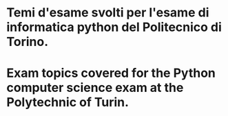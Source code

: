 # Temi d'esame svolti per l'esame di informatica python del Politecnico di Torino.

# Exam topics covered for the Python computer science exam at the Polytechnic of Turin.